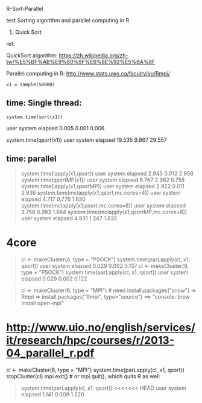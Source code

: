 R-Sort-Parallel

test Sorting algorithm and parallel computing in R

1. Quick Sort

ref:

QuickSort algorithm: 
https://zh.wikipedia.org/zh-tw/%E5%BF%AB%E9%80%9F%E6%8E%92%E5%BA%8F

Parallel computing in R:
http://www.stats.uwo.ca/faculty/yu/Rmpi/ 

```{r}
x1 = sample(50000)
```

## time: Single thread:
```{r}
system.time(sort(x1))
```
user  system elapsed 
0.005   0.001   0.006 

system.time(qsort(x1))
user  system elapsed 
19.535   9.867  29.557 
## time: parallel 
> system.time(lapply(x1,qsort))
user  system elapsed 
2.943   0.012   2.956 
> system.time(qsortMP(x1))
user  system elapsed 
6.767   2.982   9.755 
> system.time(lapply(x1,qsortMP))
user  system elapsed 
2.922   0.011   2.936 
> system.time(mclapply(x1,qsort,mc.cores=4))
user  system elapsed 
4.717   0.776   1.630 
> system.time(mclapply(x1,qsort,mc.cores=8))
user  system elapsed 
3.758   0.983   1.864
> system.time(mclapply(x1,qsortMP,mc.cores=8))
user  system elapsed 
4.931   1.247   1.835 
# 4core
> cl <- makeCluster(4, type = "PSOCK")
> system.time(parLapply(cl, x1, qsort))
user  system elapsed 
0.029   0.002   0.137 
> cl <- makeCluster(8, type = "PSOCK")
> system.time(parLapply(cl, x1, qsort))
user  system elapsed 
0.029   0.002   0.122 


> cl <- makeCluster(8, type = "MPI") # need install.packages("snow") => Rmpi => install.packages("Rmpi", type="source") ==> "console: brew install open-mpi"
# http://www.uio.no/english/services/it/research/hpc/courses/r/2013-04_parallel_r.pdf
cl <- makeCluster(8, type = "MPI")
system.time(parLapply(cl, x1, qsort))
stopCluster(cl)
mpi.exit()  # or mpi.quit(), which quits R as well

> system.time(parLapply(cl, x1, qsort))
<<<<<<< HEAD
user  system elapsed 
1.141   0.009   1.220 
</div>
